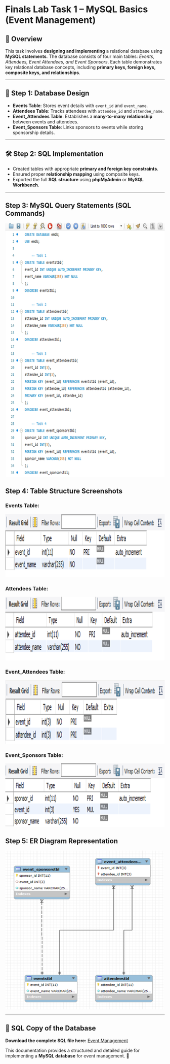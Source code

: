 # Finals Lab Task 1 – MySQL Basics (Event Management)

## 💬 Overview
This task involves **designing and implementing** a relational database using **MySQL statements**. The database consists of four main tables: *Events, Attendees, Event Attendees, and Event Sponsors*. Each table demonstrates key relational database concepts, including **primary keys, foreign keys, composite keys, and relationships**.

---

## 📝 Step 1: Database Design
- **Events Table**: Stores event details with `event_id` and `event_name`.
- **Attendees Table**: Tracks attendees with `attendee_id` and `attendee_name`.
- **Event_Attendees Table**: Establishes a **many-to-many relationship** between events and attendees.
- **Event_Sponsors Table**: Links sponsors to events while storing sponsorship details.

---

## 🛠️ Step 2: SQL Implementation
- Created tables with appropriate **primary and foreign key constraints**.
- Ensured proper **relationship mapping** using composite keys.
- Exported the full **SQL structure** using **phpMyAdmin** or **MySQL Workbench**.

---

## Step 3: MySQL Query Statements (SQL Commands)
<img src="images/query%20statements.PNG" alt="SQL Query Output" width="600" height="800">

## Step 4: Table Structure Screenshots
### Events Table:
<img src="images/desceventstbl.PNG" alt="Events Table Preview" width="600" height="200">

### Attendees Table:
<img src="images/descattendeestbl.PNG" alt="Attendees Table Preview" width="600" height="200">

### Event_Attendees Table:
<img src="images/desceventattendeestbl.PNG" alt="Event Attendees Table Preview" width="600" height="200">

### Event_Sponsors Table:
<img src="images/desceventssponsorstbl.PNG" alt="Event Sponsors Table Preview" width="600" height="200">

## Step 5: ER Diagram Representation
<img src="images/erdft1.png" alt="Entity Relationship Diagram" width="500" height="500">

---

## 🔗 SQL Copy of the Database
**Download the complete SQL file here:** [Event Management](https://github.com/angelie2/EDM-Projects-Fajarito/blob/main/rawfile/Finals%20Lab%20Task%201%20Event%20Management.sql)

This documentation provides a structured and detailed guide for implementing a **MySQL database** for event management. 🚀
